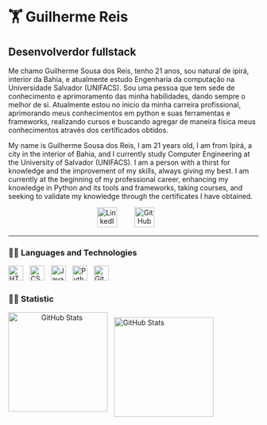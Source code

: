 # 🏋️ Guilherme Reis

## **Desenvolverdor fullstack**

Me chamo Guilherme Sousa dos Reis, tenho 21 anos, sou natural de ipirá, interior da Bahia, e atualmente estudo Engenharia da computação na Universidade Salvador (UNIFACS). Sou uma pessoa que tem sede de conhecimento e aprimoramento das minha habilidades, dando sempre o melhor de si. Atualmente estou no inicio da minha carreira profissional, aprimorando meus conhecimentos em python e suas ferramentas e frameworks, realizando cursos e buscando agregar de maneira fisica meus conhecimentos através dos certificados obtidos.

My name is Guilherme Sousa dos Reis, I am 21 years old, I am from Ipirá, a city in the interior of Bahia, and I currently study Computer Engineering at the University of Salvador (UNIFACS). I am a person with a thirst for knowledge and the improvement of my skills, always giving my best. I am currently at the beginning of my professional career, enhancing my knowledge in Python and its tools and frameworks, taking courses, and seeking to validate my knowledge through the certificates I have obtained.

 <p align="center">
      <a href="https://www.linkedin.com/in/guilherme-reis-04958a20a/"><img width="40px" alt="LinkedIn" title="LinkedIn" 
            src="https://cdn.jsdelivr.net/gh/devicons/devicon@latest/icons/linkedin/linkedin-original.svg"
          /></a>
  &#8287;&#8287;&#8287;&#8287;&#8287;&#8287;&#8287;
         </a> 
      <a href="https://github.com/GuilhermeSRei?tab=repositories"><img width="40px" alt="GitHub" title="GitHub" style="background = #000000"
            src="https://cdn.jsdelivr.net/gh/devicons/devicon@latest/icons/github/github-original.svg"
          /></a>
  &#8287;&#8287;&#8287;&#8287;&#8287;&#8287;&#8287;
   </p>

---

### 👨‍💻 Languages and Technologies

<img 
    align="left" 
    alt="HTML"
    title="HTML" 
    width="30px" 
    style="padding-right: 10px;" 
 src="https://cdn.jsdelivr.net/gh/devicons/devicon@latest/icons/html5/html5-plain.svg" />


<img 
    align="left" 
    alt="CSS"
    title="CSS" 
    width="30px" 
    style="padding-right: 10px;" 
 src="https://cdn.jsdelivr.net/gh/devicons/devicon@latest/icons/css3/css3-plain.svg" />


<img
    align="left" 
    alt="JavaScript"
    title="JavaScript" 
    width="30px" 
style="padding-right: 10px;"      src="https://cdn.jsdelivr.net/gh/devicons/devicon@latest/icons/javascript/javascript-plain.svg" />


<img align="left" 
    alt="Python"
    title="Python" 
    width="30px" 
    style="padding-right: 10px;" 
 src="https://cdn.jsdelivr.net/gh/devicons/devicon@latest/icons/python/python-original.svg" />

<img 
    align="left" 
    alt="Git" 
    title="Git"
    width="30px" 
    style="padding-right: 10px;" 
    src="https://cdn.jsdelivr.net/gh/devicons/devicon@latest/icons/git/git-original.svg" 
/>

<br/>
<br/>

### 👨‍💻 Statistic

<p align="center">
  <img 
    align="left" 
    alt="GitHub Stats" 
    height="200" 
    style="padding-right: 10px;" 
    src="https://github-readme-stats.vercel.app/api?username=GuilhermeSRei&show_icons=true&theme=tokyonight&include_all_commits=true&locale=pt-br" 
  />

<img 
      align="left" 
      alt="GitHub Stats" 
      height="200"
      style="padding-top: 10px;" 
      src="https://github-readme-stats.vercel.app/api/top-langs/?username=GuilhermeSRei&theme=tokyonight&layout=compact&custom_title=Tecnologias&langs_count=9" 
  />

</p>

